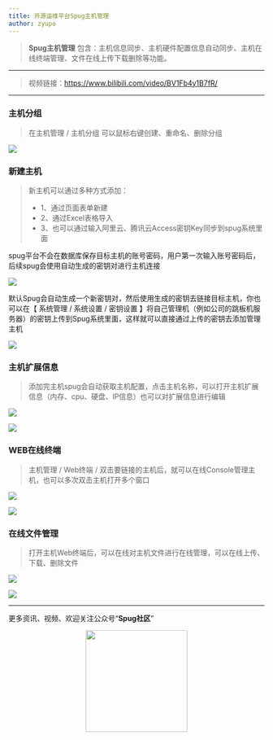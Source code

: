 ```yaml
---
title: 开源运维平台Spug主机管理
author: zyupo
---
```

> **Spug主机管理** 包含：主机信息同步、主机硬件配置信息自动同步、主机在线终端管理、文件在线上传下载删除等功能。
--- 

> 视频链接：https://www.bilibili.com/video/BV1Fb4y1B7fR/

--- 

### 主机分组
> 在主机管理 / 主机分组 可以鼠标右键创建、重命名、删除分组

![](https://cdn.jsdelivr.net/gh/filess/img17@main/2021/12/12/1639318359803-f42bc19f-ffce-4588-bf30-2b7c684a3f49.png)


### 新建主机
> 新主机可以通过多种方式添加：
> - 1、通过页面表单新建
> - 2、通过Excel表格导入
> - 3、也可以通过输入阿里云、腾讯云Access密钥Key同步到spug系统里面

spug平台不会在数据库保存目标主机的账号密码，用户第一次输入账号密码后，后续spug会使用自动生成的密钥对进行主机连接


![](https://cdn.jsdelivr.net/gh/filess/img11@main/2021/12/12/1639318877472-531f2ce1-6d1c-4a14-8be6-c410315608d9.png)

默认Spug会自动生成一个新密钥对，然后使用生成的密钥去链接目标主机，你也可以在【 系统管理 / 系统设置 / 密钥设置 】将自己管理机（例如公司的跳板机服务器）的密钥上传到Spug系统里面，这样就可以直接通过上传的密钥去添加管理主机

![](https://cdn.jsdelivr.net/gh/filess/img7@main/2021/12/12/1639319152871-6d43a066-586e-412c-835a-33f0e6e165a3.png)

### 主机扩展信息
> 添加完主机spug会自动获取主机配置，点击主机名称，可以打开主机扩展信息（内存、cpu、硬盘、IP信息）也可以对扩展信息进行编辑


![](https://cdn.jsdelivr.net/gh/filess/img7@main/2021/12/12/1639319771173-442efbfa-93b6-48ce-b339-35a55d4722eb.png)

![](https://cdn.jsdelivr.net/gh/filess/img9@main/2021/12/12/1639319781770-f4b7caf9-3486-4979-af81-3bdb63830f10.png)

### WEB在线终端
> 主机管理 / Web终端 / 双击要链接的主机后，就可以在线Console管理主机，也可以多次双击主机打开多个窗口

![](https://cdn.jsdelivr.net/gh/filess/img7@main/2021/12/12/1639320124229-9712505a-97a3-4dbb-877b-c00cc86360f1.png)

![](https://cdn.jsdelivr.net/gh/filess/img4@main/2021/12/12/1639320133365-b7cb22b4-6da8-4b54-8a61-e5d034adc62b.png)

### 在线文件管理
> 打开主机Web终端后，可以在线对主机文件进行在线管理，可以在线上传、下载、删除文件

![](https://cdn.jsdelivr.net/gh/filess/img7@main/2021/12/12/1639320285963-d3fd974e-bb69-44a1-a793-b8c0b844c66f.png)

![](https://cdn.jsdelivr.net/gh/filess/img8@main/2021/12/12/1639320387218-e9ae6844-3d3b-4340-9f00-d51500181b8e.png)


---

更多资讯、视频、欢迎关注公众号“**Spug社区**”

<center>
    <img src="https://cdn.jsdelivr.net/gh/filess/img8@main/2021/12/04/1638619383197-7a4d445b-b9fe-45a9-808f-53bef00a9f9b.jpg" style="width: 200px;">
</center>

